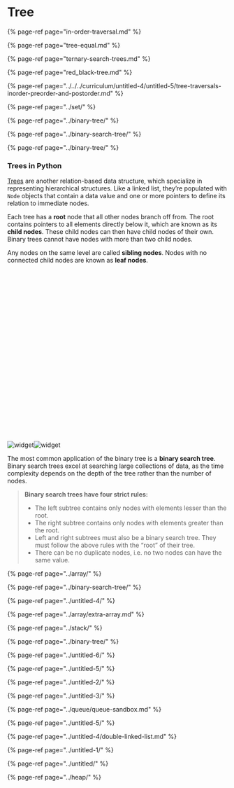 # Tree

{% page-ref page="in-order-traversal.md" %}

{% page-ref page="tree-equal.md" %}

{% page-ref page="ternary-search-trees.md" %}

{% page-ref page="red\_black-tree.md" %}

{% page-ref page="../../../curriculum/untitled-4/untitled-5/tree-traversals-inorder-preorder-and-postorder.md" %}

{% page-ref page="../set/" %}

{% page-ref page="../binary-tree/" %}

{% page-ref page="../binary-search-tree/" %}

{% page-ref page="../binary-tree/" %}

### Trees in Python

[Trees](https://www.educative.io/blog/data-structures-trees-java) are another relation-based data structure, which specialize in representing hierarchical structures. Like a linked list, they’re populated with `Node` objects that contain a data value and one or more pointers to define its relation to immediate nodes.

Each tree has a **root** node that all other nodes branch off from. The root contains pointers to all elements directly below it, which are known as its **child nodes**. These child nodes can then have child nodes of their own. Binary trees cannot have nodes with more than two child nodes.

Any nodes on the same level are called **sibling nodes**. Nodes with no connected child nodes are known as **leaf nodes**.![](data:image/svg+xml;base64,PHN2ZyB3aWR0aD0iODE4NSIgaGVpZ2h0PSI2NTgwIiB4bWxucz0iaHR0cDovL3d3dy53My5vcmcvMjAwMC9zdmciIHZlcnNpb249IjEuMSIvPg==)![widget](https://www.educative.io/cdn-cgi/image/f=auto,fit=contain,w=600/api/page/4827483893923840/image/download/6470804819148800)![widget](https://www.educative.io/cdn-cgi/image/f=auto,fit=contain,w=300,q=10/api/page/4827483893923840/image/download/6470804819148800)

The most common application of the binary tree is a **binary search tree**. Binary search trees excel at searching large collections of data, as the time complexity depends on the depth of the tree rather than the number of nodes.

> **Binary search trees have four strict rules:**
>
> - The left subtree contains only nodes with elements lesser than the root.
> - The right subtree contains only nodes with elements greater than the root.
> - Left and right subtrees must also be a binary search tree. They must follow the above rules with the “root” of their tree.
> - There can be no duplicate nodes, i.e. no two nodes can have the same value.

{% page-ref page="../array/" %}

{% page-ref page="../binary-search-tree/" %}

{% page-ref page="../untitled-4/" %}

{% page-ref page="../array/extra-array.md" %}

{% page-ref page="../stack/" %}

{% page-ref page="../binary-tree/" %}

{% page-ref page="../untitled-6/" %}

{% page-ref page="../untitled-5/" %}

{% page-ref page="../untitled-2/" %}

{% page-ref page="../untitled-3/" %}

{% page-ref page="../queue/queue-sandbox.md" %}

{% page-ref page="../untitled-5/" %}

{% page-ref page="../untitled-4/double-linked-list.md" %}

{% page-ref page="../untitled-1/" %}

{% page-ref page="../untitled/" %}

{% page-ref page="../heap/" %}
